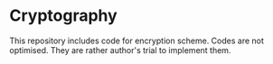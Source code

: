 # Cryptography
  This repository includes code for encryption scheme. Codes are not optimised.
  They are rather author's trial to implement them.
